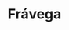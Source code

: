 ---
title: "Frávega"
url: /ciudad-autonoma-de-buenos-aires/fravega-avenida-santa-fe/
shop: Elektronik
---
